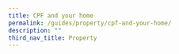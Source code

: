 ```yaml
---
title: CPF and your home
permalink: /guides/property/cpf-and-your-home/
description: ""
third_nav_title: Property
---
```

